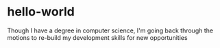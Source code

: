 # hello-world

Though I have a degree in computer science, I'm going back through the motions to re-build my development skills for new opportunities
